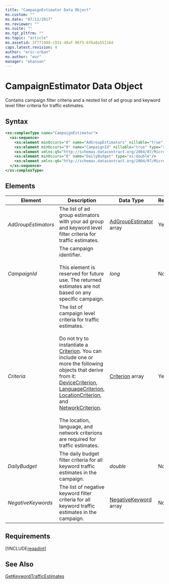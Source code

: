 ```yaml
---
title: "CampaignEstimator Data Object"
ms.custom: ""
ms.date: "07/12/2017"
ms.reviewer: ""
ms.suite: ""
ms.tgt_pltfrm: ""
ms.topic: "article"
ms.assetid: 3f77198d-c931-48af-96f5-6f6a8a55116d
caps.latest.revision: 4
author: "eric-urban"
ms.author: "eur"
manager: "ehansen"
---
```

# CampaignEstimator Data Object
Contains campaign filter criteria and a nested list of ad group and keyword level filter criteria for traffic estimates.

## Syntax

```xml
<xs:complexType name="CampaignEstimator">
  <xs:sequence>
    <xs:element minOccurs="0" name="AdGroupEstimators" nillable="true" type="tns:ArrayOfAdGroupEstimator"/>
    <xs:element minOccurs="0" name="CampaignId" nillable="true" type="xs:long"/>
    <xs:element xmlns:q5="http://schemas.datacontract.org/2004/07/Microsoft.BingAds.Advertiser.AdInsight.Api.DataContract.V11.Entity.Criterions" minOccurs="0" name="Criteria" nillable="true" type="q5:ArrayOfCriterion"/>
    <xs:element minOccurs="0" name="DailyBudget" type="xs:double"/>
    <xs:element xmlns:q6="http://schemas.datacontract.org/2004/07/Microsoft.BingAds.Advertiser.AdInsight.Api.DataContract.V11.Entity.Common" minOccurs="0" name="NegativeKeywords" nillable="true" type="q6:ArrayOfNegativeKeyword"/>
  </xs:sequence>
</xs:complexType>
```

## <a name="Elements"></a>Elements

|Element|Description|Data Type|Required|
|-----------|---------------|-------------|-------------|
|*AdGroupEstimators*|The list of ad group estimators with your ad group and keyword level filter criteria for traffic estimates.|[AdGroupEstimator](../adinsight-api/adgroupestimator-data-object.md) array|Yes|
|*CampaignId*|The campaign identifier.<br/><br/>This element is reserved for future use. The returned estimates are not based on any specific campaign.|*long*|No|
|*Criteria*|The list of campaign level criteria for traffic estimates.<br/><br/>Do not try to instantiate a [Criterion](../adinsight-api/criterion-data-object.md). You can include one or more the following objects that derive from it: [DeviceCriterion](../adinsight-api/devicecriterion-data-object.md), [LanguageCriterion](../adinsight-api/languagecriterion-data-object.md), [LocationCriterion](../adinsight-api/locationcriterion-data-object.md), and [NetworkCriterion](../adinsight-api/networkcriterion-data-object.md).<br/><br/>The location, language, and network criterions are required for traffic estimates.|[Criterion](../adinsight-api/criterion-data-object.md) array|Yes|
|*DailyBudget*|The daily budget filter criteria for all keyword traffic estimates in the campaign.|*double*|No|
|*NegativeKeywords*|The list of negative keyword filter criteria for all keyword traffic estimates in the campaign.|[NegativeKeyword](../adinsight-api/negativekeyword-data-object.md) array|No|

## Requirements
[!INCLUDE[reqadint](../adinsight-api/includes/reqadint.md)]
## See Also
[GetKeywordTrafficEstimates](../adinsight-api/getkeywordtrafficestimates-service-operation.md)  
